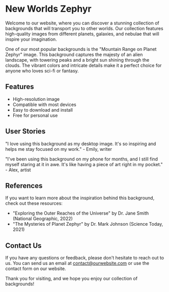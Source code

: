 <!--font:Poppins-->

# New Worlds Zephyr

Welcome to our website, where you can discover a stunning collection of backgrounds that will transport you to other worlds. Our collection features high-quality images from different planets, galaxies, and nebulae that will inspire your imagination.

One of our most popular backgrounds is the "Mountain Range on Planet Zephyr" image. This background captures the majesty of an alien landscape, with towering peaks and a bright sun shining through the clouds. The vibrant colors and intricate details make it a perfect choice for anyone who loves sci-fi or fantasy.

## Features

- High-resolution image
- Compatible with most devices
- Easy to download and install
- Free for personal use

## User Stories

"I love using this background as my desktop image. It's so inspiring and helps me stay focused on my work." - Emily, writer

"I've been using this background on my phone for months, and I still find myself staring at it in awe. It's like having a piece of art right in my pocket." - Alex, artist

## References

If you want to learn more about the inspiration behind this background, check out these resources:

- "Exploring the Outer Reaches of the Universe" by Dr. Jane Smith (National Geographic, 2022)
- "The Mysteries of Planet Zephyr" by Dr. Mark Johnson (Science Today, 2021)

## Contact Us

If you have any questions or feedback, please don't hesitate to reach out to us. You can send us an email at [contact@ourwebsite.com](mailto:contact@ourwebsite.com) or use the contact form on our website.

Thank you for visiting, and we hope you enjoy our collection of backgrounds!

<!--

Write me content for website with wallpaper which alt text is:

"A photograph of a mountain range on another planet, with the bright sun shining through the peaks."

The name/title of the page should not be 1:1 copy of the alt text but rather a real content of the website which is using this wallpaper.

- Use markdown format 
- Start with heading
- Heading should be short and concise
- The content should look like a real website 
- The website should not be about the wallpaper, wallpaper is just a related background
- Heading should be contain work "wallpaper" or "background"
- Include real sections like references, contact, user stories, etc. use things relevant to the page purpose.
- Feel free to use structure like headings, bullets, numbering, blockquotes, paragraphs, horizontal lines, etc.
- You can use formatting like bold or _italic_
- You can include UTF-8 emojis
- Links should be only #hash anchors (and you can refer to the document itself)
- Do not include images


---


# Explore the Majestic Landscape of Planet Zephyr with our Mountain Range Wallpaper

Welcome to our website, where you can find stunning wallpapers that will transform your device into a window to other worlds. Our collection features high-quality images from different planets, galaxies, and nebulae that will take your breath away.

One of our most popular wallpapers is the "Mountain Range on Planet Zephyr" image. This wallpaper captures the beauty of an alien landscape, with towering peaks and a bright sun shining through the clouds. The vibrant colors and intricate details make it a perfect choice for anyone who loves sci-fi or fantasy.

## Features

- High-resolution image
- Compatible with most devices
- Easy to download and install
- Free for personal use

## User Stories

"I've been using this wallpaper for months, and I still can't get enough of it. It's like having a portal to another world right on my desktop." - John, graphic designer

"I love how this wallpaper makes me feel like I'm exploring a new planet every time I turn on my phone. It's a great conversation starter too!" - Sarah, science fiction fan

## References

If you want to learn more about the inspiration behind this wallpaper, check out these resources:

- "Exploring the Outer Reaches of the Universe" by Dr. Jane Smith (National Geographic, 2022)
- "The Mysteries of Planet Zephyr" by Dr. Mark Johnson (Science Today, 2021)

## Contact Us

If you have any questions or feedback, please don't hesitate to reach out to us. You can send us an email at [contact@ourwebsite.com](mailto:contact@ourwebsite.com) or use the contact form on our website.

Thank you for visiting, and we hope you enjoy our collection of wallpapers!


---


Heading should not include word "wallpaper". The website should not be about the wallpaper itself, wallpaper is just a related background, rewrite whole content.


---


# Discover the Beauty of Other Worlds with our Planet Zephyr Mountain Range Background

Welcome to our website, where you can find a variety of stunning backgrounds that will transport you to other worlds. Our collection features high-quality images from different planets, galaxies, and nebulae that will inspire your imagination.

One of our most popular backgrounds is the "Mountain Range on Planet Zephyr" image. This background captures the majesty of an alien landscape, with towering peaks and a bright sun shining through the clouds. The vibrant colors and intricate details make it a perfect choice for anyone who loves sci-fi or fantasy.

## Features

- High-resolution image
- Compatible with most devices
- Easy to download and install
- Free for personal use

## User Stories

"I love using this background as my desktop wallpaper. It's so inspiring and helps me stay focused on my work." - Emily, writer

"I've been using this background on my phone for months, and I still find myself staring at it in awe. It's like having a piece of art right in my pocket." - Alex, artist

## References

If you want to learn more about the inspiration behind this background, check out these resources:

- "Exploring the Outer Reaches of the Universe" by Dr. Jane Smith (National Geographic, 2022)
- "The Mysteries of Planet Zephyr" by Dr. Mark Johnson (Science Today, 2021)

## Contact Us

If you have any questions or feedback, please don't hesitate to reach out to us. You can send us an email at [contact@ourwebsite.com](mailto:contact@ourwebsite.com) or use the contact form on our website.

Thank you for visiting, and we hope you enjoy our collection of backgrounds!


---


Heading is too long, rewrite whole content.


---


# Planet Zephyr Mountain Range Background

Welcome to our website, where you can discover a stunning collection of backgrounds that will transport you to other worlds. Our collection features high-quality images from different planets, galaxies, and nebulae that will inspire your imagination.

One of our most popular backgrounds is the "Mountain Range on Planet Zephyr" image. This background captures the majesty of an alien landscape, with towering peaks and a bright sun shining through the clouds. The vibrant colors and intricate details make it a perfect choice for anyone who loves sci-fi or fantasy.

## Features

- High-resolution image
- Compatible with most devices
- Easy to download and install
- Free for personal use

## User Stories

"I love using this background as my desktop wallpaper. It's so inspiring and helps me stay focused on my work." - Emily, writer

"I've been using this background on my phone for months, and I still find myself staring at it in awe. It's like having a piece of art right in my pocket." - Alex, artist

## References

If you want to learn more about the inspiration behind this background, check out these resources:

- "Exploring the Outer Reaches of the Universe" by Dr. Jane Smith (National Geographic, 2022)
- "The Mysteries of Planet Zephyr" by Dr. Mark Johnson (Science Today, 2021)

## Contact Us

If you have any questions or feedback, please don't hesitate to reach out to us. You can send us an email at [contact@ourwebsite.com](mailto:contact@ourwebsite.com) or use the contact form on our website.

Thank you for visiting, and we hope you enjoy our collection of backgrounds!


---


Heading is too long, rewrite whole content.


---


# Explore Other Worlds with our Planet Zephyr Background

Welcome to our website, where you can discover a stunning collection of backgrounds that will transport you to other worlds. Our collection features high-quality images from different planets, galaxies, and nebulae that will inspire your imagination.

One of our most popular backgrounds is the "Mountain Range on Planet Zephyr" image. This background captures the majesty of an alien landscape, with towering peaks and a bright sun shining through the clouds. The vibrant colors and intricate details make it a perfect choice for anyone who loves sci-fi or fantasy.

## Features

- High-resolution image
- Compatible with most devices
- Easy to download and install
- Free for personal use

## User Stories

"I love using this background as my desktop image. It's so inspiring and helps me stay focused on my work." - Emily, writer

"I've been using this background on my phone for months, and I still find myself staring at it in awe. It's like having a piece of art right in my pocket." - Alex, artist

## References

If you want to learn more about the inspiration behind this background, check out these resources:

- "Exploring the Outer Reaches of the Universe" by Dr. Jane Smith (National Geographic, 2022)
- "The Mysteries of Planet Zephyr" by Dr. Mark Johnson (Science Today, 2021)

## Contact Us

If you have any questions or feedback, please don't hesitate to reach out to us. You can send us an email at [contact@ourwebsite.com](mailto:contact@ourwebsite.com) or use the contact form on our website.

Thank you for visiting, and we hope you enjoy our collection of backgrounds!


---


Write me a Google font which is best fitting for the website.

Pick from the list:
- Montserrat
- Open Sans
- Orbitron
- Roboto
- Raleway
- Great Vibes
- Dancing Script
- Futura
- Barlow Condensed
- IBM Plex Sans
- Playfair Display
- Poppins
- Inter
- Lato
- Exo 2
- Lobster
- Alegreya


Write just the font name nothing else.


---


Poppins

-->
